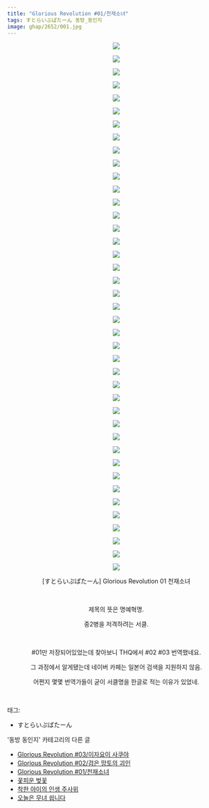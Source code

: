 ```yaml
---
title: "Glorious Revolution #01/천재소녀"
tags: すとらいぷぱたーん 동방_동인지
image: ghap/2652/001.jpg
---
```

<div class="article">
<p style="text-align: center; clear: none; float: none;"><img src="{{ site.nasurl }}/ghap/2652/001.jpg"/></p>
<p style="text-align: center; clear: none; float: none;"><img src="{{ site.nasurl }}/ghap/2652/002.jpg"/></p>
<p style="text-align: center; clear: none; float: none;"><img src="{{ site.nasurl }}/ghap/2652/003.jpg"/></p>
<p style="text-align: center; clear: none; float: none;"><img src="{{ site.nasurl }}/ghap/2652/004.jpg"/></p>
<p style="text-align: center; clear: none; float: none;"><img src="{{ site.nasurl }}/ghap/2652/005.jpg"/></p>
<p style="text-align: center; clear: none; float: none;"><img src="{{ site.nasurl }}/ghap/2652/006.jpg"/></p>
<p style="text-align: center; clear: none; float: none;"><img src="{{ site.nasurl }}/ghap/2652/007.jpg"/></p>
<p style="text-align: center; clear: none; float: none;"><img src="{{ site.nasurl }}/ghap/2652/008.jpg"/></p>
<p style="text-align: center; clear: none; float: none;"><img src="{{ site.nasurl }}/ghap/2652/009.jpg"/></p>
<p style="text-align: center; clear: none; float: none;"><img src="{{ site.nasurl }}/ghap/2652/010.jpg"/></p>
<p style="text-align: center; clear: none; float: none;"><img src="{{ site.nasurl }}/ghap/2652/011.jpg"/></p>
<p style="text-align: center; clear: none; float: none;"><img src="{{ site.nasurl }}/ghap/2652/012.jpg"/></p>
<p style="text-align: center; clear: none; float: none;"><img src="{{ site.nasurl }}/ghap/2652/013.jpg"/></p>
<p style="text-align: center; clear: none; float: none;"><img src="{{ site.nasurl }}/ghap/2652/014.jpg"/></p>
<p style="text-align: center; clear: none; float: none;"><img src="{{ site.nasurl }}/ghap/2652/015.jpg"/></p>
<p style="text-align: center; clear: none; float: none;"><img src="{{ site.nasurl }}/ghap/2652/016.jpg"/></p>
<p style="text-align: center; clear: none; float: none;"><img src="{{ site.nasurl }}/ghap/2652/017.jpg"/></p>
<p style="text-align: center; clear: none; float: none;"><img src="{{ site.nasurl }}/ghap/2652/018.jpg"/></p>
<p style="text-align: center; clear: none; float: none;"><img src="{{ site.nasurl }}/ghap/2652/019.jpg"/></p>
<p style="text-align: center; clear: none; float: none;"><img src="{{ site.nasurl }}/ghap/2652/020.jpg"/></p>
<p style="text-align: center; clear: none; float: none;"><img src="{{ site.nasurl }}/ghap/2652/021.jpg"/></p>
<p style="text-align: center; clear: none; float: none;"><img src="{{ site.nasurl }}/ghap/2652/022.jpg"/></p>
<p style="text-align: center; clear: none; float: none;"><img src="{{ site.nasurl }}/ghap/2652/023.jpg"/></p>
<p style="text-align: center; clear: none; float: none;"><img src="{{ site.nasurl }}/ghap/2652/024.jpg"/></p>
<p style="text-align: center; clear: none; float: none;"><img src="{{ site.nasurl }}/ghap/2652/025.jpg"/></p>
<p style="text-align: center; clear: none; float: none;"><img src="{{ site.nasurl }}/ghap/2652/026.jpg"/></p>
<p style="text-align: center; clear: none; float: none;"><img src="{{ site.nasurl }}/ghap/2652/027.jpg"/></p>
<p style="text-align: center; clear: none; float: none;"><img src="{{ site.nasurl }}/ghap/2652/028.jpg"/></p>
<p style="text-align: center; clear: none; float: none;"><img src="{{ site.nasurl }}/ghap/2652/029.jpg"/></p>
<p style="text-align: center; clear: none; float: none;"><img src="{{ site.nasurl }}/ghap/2652/030.jpg"/></p>
<p style="text-align: center; clear: none; float: none;"><img src="{{ site.nasurl }}/ghap/2652/031.jpg"/></p>
<p style="text-align: center; clear: none; float: none;"><img src="{{ site.nasurl }}/ghap/2652/032.jpg"/></p>
<p style="text-align: center; clear: none; float: none;"><img src="{{ site.nasurl }}/ghap/2652/033.jpg"/></p>
<p style="text-align: center; clear: none; float: none;"><img src="{{ site.nasurl }}/ghap/2652/034.jpg"/></p>
<p style="text-align: center; clear: none; float: none;"><img src="{{ site.nasurl }}/ghap/2652/035.jpg"/></p>
<p style="text-align: center; clear: none; float: none;"><img src="{{ site.nasurl }}/ghap/2652/036.jpg"/></p>
<p style="text-align: center; clear: none; float: none;"><img src="{{ site.nasurl }}/ghap/2652/037.jpg"/></p>
<p style="text-align: center; clear: none; float: none;"><img src="{{ site.nasurl }}/ghap/2652/038.jpg"/></p>
<p style="text-align: center; clear: none; float: none;"><img src="{{ site.nasurl }}/ghap/2652/039.jpg"/></p>
<p style="text-align: center; clear: none; float: none;"><img src="{{ site.nasurl }}/ghap/2652/040.jpg"/></p>
<p style="text-align: center; clear: none; float: none;"><img src="{{ site.nasurl }}/ghap/2652/041.jpg"/></p>
<p style="text-align: center; clear: none; float: none;">[すとらいぷぱたーん] Glorious Revolution 01 천재소녀</p>
<p style="text-align: center; clear: none; float: none;"><br/></p>
<p style="text-align: center; clear: none; float: none;">제목의 뜻은 명예혁명.</p>
<p style="text-align: center; clear: none; float: none;">중2병을 저격하려는 서클.</p>
<p style="text-align: center; clear: none; float: none;"><br/></p>
<p style="text-align: center; clear: none; float: none;">#01만 저장되어있었는데 찾아보니 THQ에서 #02 #03 번역했네요.</p>
<p style="text-align: center; clear: none; float: none;">그 과정에서 알게됐는데 네이버 카페는 일본어 검색을 지원하지 않음.</p>
<p style="text-align: center; clear: none; float: none;">어쩐지 몇몇 번역가들이 굳이 서클명을 한글로 적는 이유가 있었네.</p>
<p><br/></p>
</div><div class="tagTrail">
<p>태그: </p>
<ul>
<li>すとらいぷぱたーん</li>
</ul>
</div><div class="another">
<p>'동방 동인지' 카테고리의 다른 글</p>
<ul>
<li><a href="/2016-10-21-ghap_2654">Glorious Revolution #03/이자요이 사쿠야</a></li>
<li><a href="/2016-10-21-ghap_2653">Glorious Revolution #02/검은 망토의 괴인</a></li>
<li><a href="/2016-10-21-ghap_2652">Glorious Revolution #01/천재소녀</a></li>
<li><a href="/2016-10-21-ghap_2650">꽃피운 벚꽃</a></li>
<li><a href="/2016-10-19-ghap_2649">착한 아이의 인생 주사위</a></li>
<li><a href="/2016-10-19-ghap_2646">오늘은 무녀 쉽니다</a></li>
</ul>
</div><div class="cb_module cb_fluid">
<div class="cb_wrt cb_profile">
</div><!-- commentList close -->
</div>